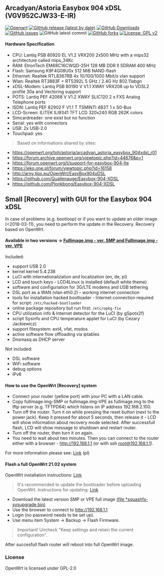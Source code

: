 ## Arcadyan/Astoria Easybox 904 xDSL (VGV952CJW33-E-IR)
[![Openwrt](https://img.shields.io/badge/os-OpenWrt-<COLOR>.svg)](https://github.com/zuzia-dev/openwrt/) [![GitHub release (latest by date)](https://img.shields.io/github/v/release/zuzia-dev/Easybox-904xDSL?color=orange)](https://github.com/zuzia-dev/Easybox-904xDSL/releases/latest) [![GitHub Downloads](https://img.shields.io/github/downloads/zuzia-dev/Easybox-904xDSL/latest/total)](https://github.com/zuzia-dev/Easybox-904xDSL/releases/latest) [![GitHub issues](https://img.shields.io/github/issues/zuzia-dev/Easybox-904xDSL?color=green)](https://GitHub.com/zuzia-dev/Easybox-904xDSL/issues) ![GitHub latest commit](https://img.shields.io/github/last-commit/zuzia-dev/Easybox-904xDSL?color=00BFFF) [![GitHub forks](https://img.shields.io/github/forks/zuzia-dev/Easybox-904xDSL?color=93917C)](https://GitHub.com/zuzia-dev/Easybox-904xDSL/forks) [![License: GPL v2](https://img.shields.io/badge/License-GPL_v2-blue.svg)](https://github.com/zuzia-dev/Easybox-904xDSL#license) 
#### Hardware Specification 
- CPU: Lantiq PSB 80920 EL V1.2 VRX200 2x500 MHz with a mips32 architecture called mips_34Kc
- RAM: EtronTech EM68C16CWQD-25H 128 MB DDR II SDRAM 400 MHz
- Flash: Samsung K9F4G08U0x 512 MiB NAND-flash
- Ethernet: Realtek RTL8367RB 4x 10/100/1000 Mbit/s vlan support
- Wlan: Realtek RT3883F + RT5392L 5 GHz / 2.4G Hz 802.11abgn
- xDSL-Modem: Lantiq PSB 80190 V V1.1 XWAY VRX208 up to VDSL2 profile 30a and Vectoring support
- POTS: Lantiq PEF 42068 V V1.2 XWAY SLIC120 2 x FXS Analog Telephone ports
- ISDN: Lantiq PEF 82902 F V1.1 T TSMINTI 4B3T 1 x S0-Bus
- LCD-Screen: ILITEK ILI9341 TFT LCD 320x240 RGB 262K colors
- Simcardreader: one exist but no function
- Serial: yes with connectors
- USB: 2x USB-2.0
- Touchpad: yes
> Based on informations shared by sites: 
- https://openwrt.org/toh/astoria/arcadyan_astoria_easybox_904xdsl_r01
- https://forum.archive.openwrt.org/viewtopic.php?id=44676&p=1
- https://forum.openwrt.org/t/support-for-easybox-904-lte
- https://eko.one.pl/forum/viewtopic.php?id=16158
- http://arny.tjps.eu/OpenWrt/EasyBox904xDSL
- https://github.com/Quallenauge/Easybox-904-XDSL
- https://github.com/Plonkbong/Easybox-904-XDSL

## Small [Recovery] with GUI for the Easybox 904 xDSL 
In case of problems (e.g. bootloop) or if you want to update an older image (<2018-03-11), you need to perform the update in the Recovery. 
Recovery based on OpenWrt. 
#### Available in two versions ->  [Fullimage.img - ver. SMP and Fullimage.img - ver. VPE](https://github.com/zuzia-dev/Easybox-904xDSL/releases/tag/v2.Recovery)

Included:
- support USB 2.0
- kernel kernel 5.4.238 
- LuCI with internationalization and localization (en, de, pl)
- LCD and touch keys - LCD4Linux is installed (default white theme)
- software and configuriation for 3G/LTE modems and USB tethering
- DSL port as a WAN (vlan eth0.2) - working internet connection
- tools for installation hacked bootloader - Internet connection required for script: ```/etc/hacked-bootloader```
- online package repository but run first: ```/etc/opkg-fix```
- CPU utilization info & Internet detector for the LuCI (by gSpotx2f)
- script Sysinfo and CPU temperature applet for LuCI (by Cezary Jackiewicz)
- support filesystem: ext4, vfat, msdos
- active software flow offloading via iptables
- Dnsmasq as DHCP server

Not included:
- DSL software
- WiFi software
- debug options
- IPv6

#### How to use the OpenWrt [Recovery] system
- Connect your router (yellow port) with your PC with a LAN cable. 
- Copy fullimage.img-SMP or fullimage.img-VPE as fullimage.img to the tftp server (e.g. TFTPD64) which listens on IP address 192.168.2.100.
- Turn off the router. Turn it on while pressing the reset button (next to the
  power jack). Keep it pressed for about 5 seconds, then release it - LCD will show information about recovery mode selected. After successfull flash, LCD will show message to shutdown and restart router.
- Turn off the router, then turn it on again.
- You need to wait about two minutes. Then you can connect
  to the router either with a browser - http://192.168.1.1 (or with ssh root@192.168.1.1).
  
For more information please see: [Link](https://chomikuj.pl/ZuzannaCK/ROUTERY/EASYBOX+904+xDSL/OpenWrt+Recovery+(bootloop+lub+pierwsze+wgranie)) (pl)

#### Flash a full OpenWrt 21.02 system
OpenWrt installation instructions: [Link](https://github.com/zuzia-dev/Easybox-904xDSL-repo-source#perform-the-following-procedures-to-upgrade-the-firmware)
> It's recommended to update the bootloader before uploading OpenWrt. Instructions for updating: [Link](https://openwrt.org/toh/astoria/arcadyan_astoria_easybox_904xdsl_r01#installing_hacked_bootloader)
- Download the latest version SMP or VPE full image [(file *squashfs-sysupgrade.bin)](https://github.com/zuzia-dev/Easybox-904xDSL-repo-source/releases/latest)
- Use the browser to connect to http://192.168.1.1
- Login (no password needs to be set up).
- Use menu item  System -> Backup -> Flash Firmware.
> Important! Uncheck "Keep settings and retain the current configuration".

After succesfull flash router will reboot into full OpenWrt image.

### License
OpenWrt is licensed under GPL-2.0
